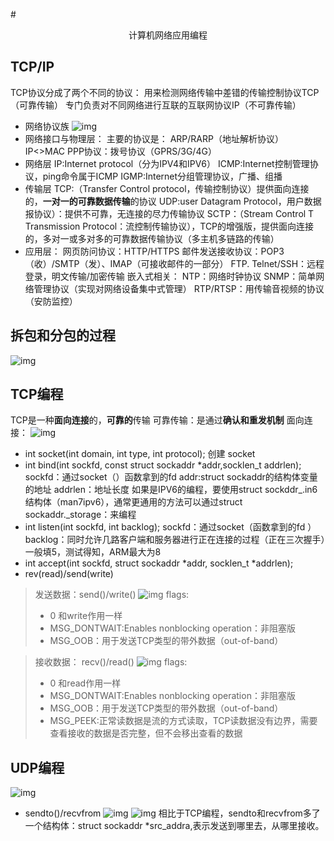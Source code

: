 #<center>计算机网络应用编程</center>
## TCP/IP 
TCP协议分成了两个不同的协议：
用来检测网络传输中差错的传输控制协议TCP（可靠传输）
专门负责对不同网络进行互联的互联网协议IP（不可靠传输） 
- 网络协议族
![img](https://img2023.cnblogs.com/blog/3076422/202303/3076422-20230306194300443-799580111.png)
- 网络接口与物理层：
主要的协议是：
ARP/RARP（地址解析协议） IP<>MAC
PPP协议：拨号协议（GPRS/3G/4G）
- 网络层
IP:Internet protocol（分为IPV4和IPV6）
ICMP:Internet控制管理协议，ping命令属于ICMP 
IGMP:Internet分组管理协议，广播、组播
- 传输层
TCP:（Transfer Control protocol，传输控制协议）提供面向连接的，**一对一的可靠数据传输**的协议
UDP:user Datagram Protocol，用户数据报协议）：提供不可靠，无连接的尽力传输协议
SCTP：（Stream Control T Transmission Protocol：流控制传输协议），TCP的增强版，提供面向连接的，多对一或多对多的可靠数据传输协议（多主机多链路的传输）
- 应用层：
网页防问协议：HTTP/HTTPS
邮件发送接收协议：POP3（收）/SMTP（发）、IMAP（可接收邮件的一部分）
FTP.
Telnet/SSH：远程登录，明文传输/加密传输
嵌入式相关：
NTP：网络时钟协议
SNMP：简单网络管理协议（实现对网络设备集中式管理） 
RTP/RTSP：用传输音视频的协议（安防监控）
## 拆包和分包的过程
![img](https://img2023.cnblogs.com/blog/3076422/202303/3076422-20230306200608858-1000681695.png) 
## TCP编程
TCP是一种**面向连接**的，**可靠的**传输
可靠传输：是通过**确认和重发机制**
面向连接：
![img](https://img2023.cnblogs.com/blog/3076422/202303/3076422-20230306211746291-25183282.png)
- int socket(int domain, int type, int protocol);
创建 socket
- int bind(int sockfd, const struct sockaddr *addr,socklen_t addrlen);
sockfd：通过socket（）函数拿到的fd
addr:struct sockaddr的结构体变量的地址
addrlen：地址长度
如果是IPV6的编程，要使用struct sockddr_.in6结构体（man7ipv6），通常更通用的方法可以通过struct sockaddr._storage：来编程
- int listen(int sockfd, int backlog);
sockfd：通过socket（函数拿到的fd ）
backlog：同时允许几路客户端和服务器进行正在连接的过程（正在三次握手）一般填5，测试得知，ARM最大为8
- int accept(int sockfd, struct sockaddr *addr, socklen_t *addrlen);
- rev(read)/send(write)
 > 发送数据：send()/write()
  ![img](https://img2023.cnblogs.com/blog/3076422/202303/3076422-20230308215719904-1917473702.png)
  flags:
> * 0 和write作用一样
>* MSG_DONTWAIT:Enables nonblocking operation：非阻塞版
>* MSG_OOB：用于发送TCP类型的带外数据（out-of-band） 

>接收数据： recv()/read()
![img](https://img2023.cnblogs.com/blog/3076422/202303/3076422-20230308220444748-1105452559.png)
  flags:
> * 0 和read作用一样
>* MSG_DONTWAIT:Enables nonblocking operation：非阻塞版
>* MSG_OOB：用于发送TCP类型的带外数据（out-of-band） 
>* MSG_PEEK:正常读数据是流的方式读取，TCP读数据没有边界，需要查看接收的数据是否完整，但不会移出查看的数据
## UDP编程
![img](https://img2023.cnblogs.com/blog/3076422/202303/3076422-20230308221537096-878248585.png)
- sendto()/recvfrom
  ![img](https://img2023.cnblogs.com/blog/3076422/202303/3076422-20230308215719904-1917473702.png)
  ![img](https://img2023.cnblogs.com/blog/3076422/202303/3076422-20230308220444748-1105452559.png)
相比于TCP编程，sendto和recvfrom多了一个结构体：struct sockaddr *src_addra,表示发送到哪里去，从哪里接收。
  
  

